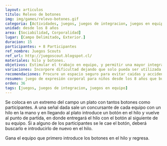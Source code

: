 ```yaml
---
layout: articulos
titulo: Relevo de botones
img: img/games/relevo-botones.gif
categoria: [Actividades, juegos, juegos de integracion, juegos en equipo]
unidad: desde los 8 años
area: [Sociabilidad, Corporalidad]
lugar: [Campo Delimitado, Exterior.]
duracion: 15
participantes: + 8 Participantes
ref_nombre: Juegos Scouts
ref_url: http://juegoscout.blogspot.cl/
materiales: hilo y botones.
objetivos: Estimular el trabajo en equipo, y permitir una mayor integración del mismo, conocimiento de las limitantes corporales personales.
variaciones: Incorpore dificultad dejando que solo pueda ser utilizada una mano
recomendaciones: Procure un espacio seguro para evitar caidas y accidentes, permita a los participantes utilizar la imaginación.
resumen: juego de expresión corporal para niños desde los 8 años que busca desarrollar y estimular el trabajo en equipo y la integración del mismo.
orden: 36
tags: [juegos, juegos de integracion, juegos en equipo]
---
```

Se coloca en un extremo del campo un plato con tantos botones como participantes. A una señal dada sale un concursante de cada equipo con un hilo en la mano y en llegando al plato introduce un botón en el hilo y vuelve al punto de partida, en donde entregará el hilo con el botón al siguiente de su equipo. Si a alguno de los participantes se le cae el botón, deberá buscarlo e introducirlo de nuevo en el hilo. 

Gana el equipo que primero introduce los botones en el hilo y regresa.